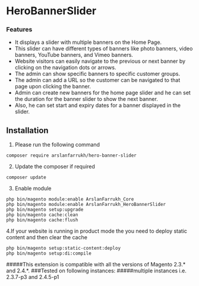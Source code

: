 # HeroBannerSlider

### Features
* It displays a slider with multiple banners on the Home Page.
* This slider can have different types of banners like photo banners, video banners, YouTube banners, and Vimeo banners.
* Website visitors can easily navigate to the previous or next banner by clicking on the navigation dots or arrows.
* The admin can show specific banners to specific customer groups.
* The admin can add a URL so the customer can be navigated to that page upon clicking the banner.
* Admin can create new banners for the home page slider and he can set the duration for the banner slider to show the next banner.
* Also, he can set start and expiry dates for a banner displayed in the slider.


## Installation

1. Please run the following command
```shell
composer require arslanfarrukh/hero-banner-slider
```

2. Update the composer if required
```shell
composer update
```

3. Enable module
```shell
php bin/magento module:enable ArslanFarrukh_Core
php bin/magento module:enable ArslanFarrukh_HeroBannerSlider
php bin/magento setup:upgrade
php bin/magento cache:clean
php bin/magento cache:flush
```
4.If your website is running in product mode the you need to deploy static content and
then clear the cache
```shell
php bin/magento setup:static-content:deploy
php bin/magento setup:di:compile
```



#####This extension is compatible with all the versions of Magento 2.3.* and 2.4.*.
###Tested on following instances:
#####multiple instances i.e. 2.3.7-p3 and 2.4.5-p1
